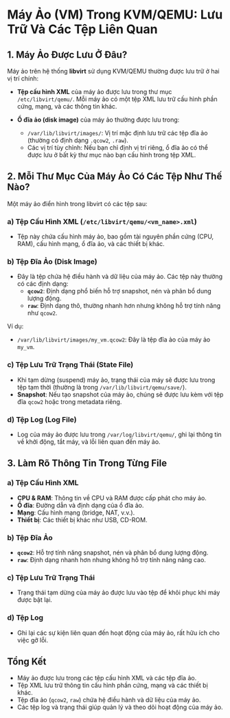 # Máy Ảo (VM) Trong KVM/QEMU: Lưu Trữ Và Các Tệp Liên Quan

## 1. Máy Ảo Được Lưu Ở Đâu?

Máy ảo trên hệ thống **libvirt** sử dụng KVM/QEMU thường được lưu trữ ở hai vị trí chính:

- **Tệp cấu hình XML** của máy ảo được lưu trong thư mục `/etc/libvirt/qemu/`. Mỗi máy ảo có một tệp XML lưu trữ cấu hình phần cứng, mạng, và các thông tin khác.
  
- **Ổ đĩa ảo (disk image)** của máy ảo thường được lưu trong:
  - `/var/lib/libvirt/images/`: Vị trí mặc định lưu trữ các tệp đĩa ảo (thường có định dạng `.qcow2`, `.raw`).
  - Các vị trí tùy chỉnh: Nếu bạn chỉ định vị trí riêng, ổ đĩa ảo có thể được lưu ở bất kỳ thư mục nào bạn cấu hình trong tệp XML.

## 2. Mỗi Thư Mục Của Máy Ảo Có Các Tệp Như Thế Nào?

Một máy ảo điển hình trong libvirt có các tệp sau:

### a) Tệp Cấu Hình XML (`/etc/libvirt/qemu/<vm_name>.xml`)
- Tệp này chứa cấu hình máy ảo, bao gồm tài nguyên phần cứng (CPU, RAM), cấu hình mạng, ổ đĩa ảo, và các thiết bị khác.

### b) Tệp Đĩa Ảo (Disk Image)
- Đây là tệp chứa hệ điều hành và dữ liệu của máy ảo. Các tệp này thường có các định dạng:
  - **`qcow2`**: Định dạng phổ biến hỗ trợ snapshot, nén và phân bổ dung lượng động.
  - **`raw`**: Định dạng thô, thường nhanh hơn nhưng không hỗ trợ tính năng như `qcow2`.

Ví dụ: 
- `/var/lib/libvirt/images/my_vm.qcow2`: Đây là tệp đĩa ảo của máy ảo `my_vm`.

### c) Tệp Lưu Trữ Trạng Thái (State File)
- Khi tạm dừng (suspend) máy ảo, trạng thái của máy sẽ được lưu trong tệp tạm thời (thường là trong `/var/lib/libvirt/qemu/save/`).
- **Snapshot**: Nếu tạo snapshot của máy ảo, chúng sẽ được lưu kèm với tệp đĩa `qcow2` hoặc trong metadata riêng.

### d) Tệp Log (Log File)
- Log của máy ảo được lưu trong `/var/log/libvirt/qemu/`, ghi lại thông tin về khởi động, tắt máy, và lỗi liên quan đến máy ảo.

## 3. Làm Rõ Thông Tin Trong Từng File

### a) Tệp Cấu Hình XML
- **CPU & RAM**: Thông tin về CPU và RAM được cấp phát cho máy ảo.
- **Ổ đĩa**: Đường dẫn và định dạng của ổ đĩa ảo.
- **Mạng**: Cấu hình mạng (bridge, NAT, v.v.).
- **Thiết bị**: Các thiết bị khác như USB, CD-ROM.

### b) Tệp Đĩa Ảo
- **`qcow2`**: Hỗ trợ tính năng snapshot, nén và phân bổ dung lượng động.
- **`raw`**: Định dạng nhanh hơn nhưng không hỗ trợ tính năng nâng cao.

### c) Tệp Lưu Trữ Trạng Thái
- Trạng thái tạm dừng của máy ảo được lưu vào tệp để khôi phục khi máy được bật lại.

### d) Tệp Log
- Ghi lại các sự kiện liên quan đến hoạt động của máy ảo, rất hữu ích cho việc gỡ lỗi.

## Tổng Kết

- Máy ảo được lưu trong các tệp cấu hình XML và các tệp đĩa ảo.
- Tệp XML lưu trữ thông tin cấu hình phần cứng, mạng và các thiết bị khác.
- Tệp đĩa ảo (`qcow2`, `raw`) chứa hệ điều hành và dữ liệu của máy ảo.
- Các tệp log và trạng thái giúp quản lý và theo dõi hoạt động của máy ảo.

